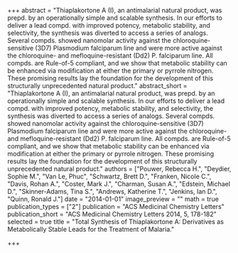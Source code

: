 +++
abstract = "Thiaplakortone A (I), an antimalarial natural product, was prepd. by an operationally simple and scalable synthesis.  In our efforts to deliver a lead compd. with improved potency, metabolic stability, and selectivity, the synthesis was diverted to access a series of analogs.  Several compds. showed nanomolar activity against the chloroquine-sensitive (3D7) Plasmodium falciparum line and were more active against the chloroquine- and mefloquine-resistant (Dd2) P. falciparum line.  All compds. are Rule-of-5 compliant, and we show that metabolic stability can be enhanced via modification at either the primary or pyrrole nitrogen.  These promising results lay the foundation for the development of this structurally unprecedented natural product."
abstract_short = "Thiaplakortone A (I), an antimalarial natural product, was prepd. by an operationally simple and scalable synthesis.  In our efforts to deliver a lead compd. with improved potency, metabolic stability, and selectivity, the synthesis was diverted to access a series of analogs.  Several compds. showed nanomolar activity against the chloroquine-sensitive (3D7) Plasmodium falciparum line and were more active against the chloroquine- and mefloquine-resistant (Dd2) P. falciparum line.  All compds. are Rule-of-5 compliant, and we show that metabolic stability can be enhanced via modification at either the primary or pyrrole nitrogen.  These promising results lay the foundation for the development of this structurally unprecedented natural product."
authors = ["Pouwer, Rebecca H.", "Deydier, Sophie M.", "Van Le, Phuc", "Schwartz, Brett D.", "Franken, Nicole C.", "Davis, Rohan A.", "Coster, Mark J.", "Charman, Susan A.", "Edstein, Michael D.", "Skinner-Adams, Tina S.", "Andrews, Katherine T.", "Jenkins, Ian D.", "Quinn, Ronald J."]
date = "2014-01-01"
image_preview = ""
math = true
publication_types = ["2"]
publication = "ACS Medicinal Chemistry Letters"
publication_short = "ACS Medicinal Chemistry Letters 2014, 5, 178-182"
selected = true
title = "Total Synthesis of Thiaplakortone A: Derivatives as Metabolically Stable Leads for the Treatment of Malaria."


+++
